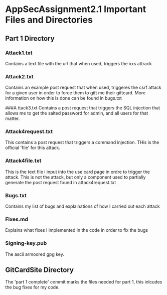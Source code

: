 # AppSecAssignment2.1 Important Files and Directories

## Part 1 Directory

### Attack1.txt
Contains a text file with the url that when used, triggers the xxs attrack

### Attack2.txt 
Contains an example post request that when used, triggeres the csrf attack for a given user in order to force them to gift me their giftcard. More information on how this is done can be found in bugs.txt

###A ttack3.txt
Contains a post request that triggers the SQL injection that allows me to get the salted password for admin, and all users for that matter.

### Attack4request.txt
This contains a post request that triggers a command injection. THis is the official 'file' for this attack.

### Attack4file.txt
This is the text file i input into the use card page in ordre to trigger the attack. This is not the attack, but only a component used to partially generate the post request found in attack4request.txt

### Bugs.txt
Contains my list of bugs and explainations of how I carried out each attack

### Fixes.md
Explains what fixes I implemented in the code in order to fix the bugs

### Signing-key.pub
The ascii armoored gpg key. 

## GitCardSite Directory
The 'part 1 complete' commit marks the files needed for part 1, this inlcudes the bug fixes for my code. 
